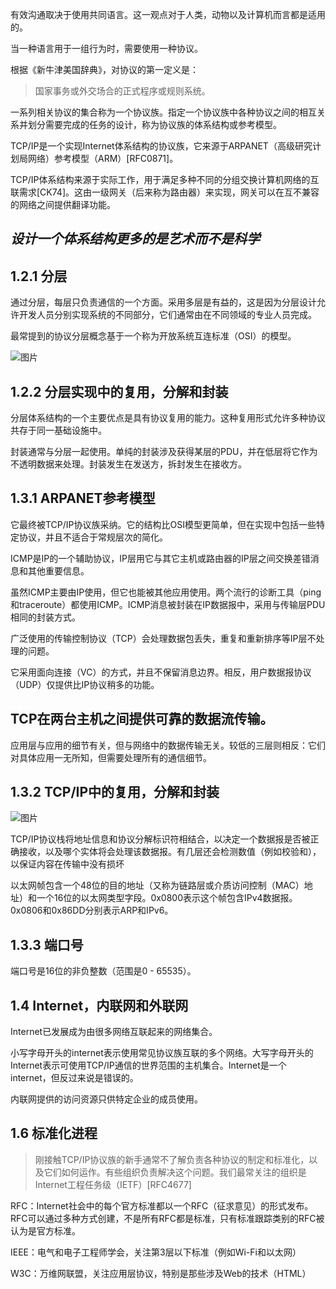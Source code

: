 有效沟通取决于使用共同语言。这一观点对于人类，动物以及计算机而言都是适用的。

当一种语言用于一组行为时，需要使用一种协议。

根据《新牛津美国辞典》，对协议的第一定义是：

>国家事务或外交场合的正式程序或规则系统。

一系列相关协议的集合称为一个协议族。指定一个协议族中各种协议之间的相互关系并划分需要完成的任务的设计，称为协议族的体系结构或参考模型。

TCP/IP是一个实现Internet体系结构的协议族，它来源于ARPANET（高级研究计划局网络）参考模型（ARM）[RFC0871]。

TCP/IP体系结构来源于实际工作，用于满足多种不同的分组交换计算机网络的互联需求[CK74]。这由一级网关（后来称为路由器）来实现，网关可以在互不兼容的网络之间提供翻译功能。 

## *设计一个体系结构更多的是艺术而不是科学*
## 1.2.1 分层
通过分层，每层只负责通信的一个方面。采用多层是有益的，这是因为分层设计允许开发人员分别实现系统的不同部分，它们通常由在不同领域的专业人员完成。

最常提到的协议分层概念基于一个称为开放系统互连标准（OSI）的模型。

![图片](https://uploader.shimo.im/f/MuhoRkXQ13QTSrtC.png!thumbnail)

##  1.2.2 分层实现中的复用，分解和封装
分层体系结构的一个主要优点是具有协议复用的能力。这种复用形式允许多种协议共存于同一基础设施中。

封装通常与分层一起使用。单纯的封装涉及获得某层的PDU，并在低层将它作为不透明数据来处理。封装发生在发送方，拆封发生在接收方。

## 1.3.1 ARPANET参考模型
它最终被TCP/IP协议族采纳。它的结构比OSI模型更简单，但在实现中包括一些特定协议，并且不适合于常规层次的简化。

ICMP是IP的一个辅助协议，IP层用它与其它主机或路由器的IP层之间交换差错消息和其他重要信息。

虽然ICMP主要由IP使用，但它也能被其他应用使用。两个流行的诊断工具（ping和traceroute）都使用ICMP。ICMP消息被封装在IP数据报中，采用与传输层PDU相同的封装方式。

广泛使用的传输控制协议（TCP）会处理数据包丢失，重复和重新排序等IP层不处理的问题。

它采用面向连接（VC）的方式，并且不保留消息边界。相反，用户数据报协议（UDP）仅提供比IP协议稍多的功能。

## TCP在两台主机之间提供可靠的数据流传输。
应用层与应用的细节有关，但与网络中的数据传输无关。较低的三层则相反：它们对具体应用一无所知，但需要处理所有的通信细节。

## 1.3.2 TCP/IP中的复用，分解和封装
![图片](https://uploader.shimo.im/f/rQLBy1X12Y0q1HHd.png!thumbnail)

TCP/IP协议栈将地址信息和协议分解标识符相结合，以决定一个数据报是否被正确接收，以及哪个实体将会处理该数据报。有几层还会检测数值（例如校验和），以保证内容在传输中没有损坏

以太网帧包含一个48位的目的地址（又称为链路层或介质访问控制（MAC）地址）和一个16位的以太网类型字段。0x0800表示这个帧包含IPv4数据报。0x0806和0x86DD分别表示ARP和IPv6。

## 1.3.3 端口号
端口号是16位的非负整数（范围是0 - 65535）。

## 1.4 Internet，内联网和外联网
Internet已发展成为由很多网络互联起来的网络集合。

小写字母开头的internet表示使用常见协议族互联的多个网络。大写字母开头的Internet表示可使用TCP/IP通信的世界范围的主机集合。Internet是一个internet，但反过来说是错误的。

内联网提供的访问资源只供特定企业的成员使用。

## 1.6 标准化进程
>刚接触TCP/IP协议族的新手通常不了解负责各种协议的制定和标准化，以及它们如何运作。有些组织负责解决这个问题。我们最常关注的组织是Internet工程任务级（IETF）[RFC4677]

RFC：Internet社会中的每个官方标准都以一个RFC（征求意见）的形式发布。RFC可以通过多种方式创建，不是所有RFC都是标准，只有标准跟踪类别的RFC被认为是官方标准。

IEEE：电气和电子工程师学会，关注第3层以下标准（例如Wi-Fi和以太网）

W3C：万维网联盟，关注应用层协议，特别是那些涉及Web的技术（HTML）

